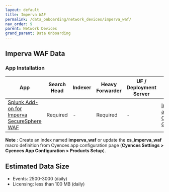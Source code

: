 ```yaml
---
layout: default
title: Imperva WAF
permalink: /data_onboarding/network_devices/imperva_waf/
nav_order: 9
parent: Network Devices
grand_parent: Data Onboarding
---
```


## **Imperva WAF Data**

### App Installation

| App |  Search Head  | Indexer | Heavy Forwarder | UF / Deployment Server | Additional Details |
| ---- | ------ | ------------ | -------------- | -------------------- | ------ |
| [Splunk Add-on for Imperva SecureSphere WAF](https://splunkbase.splunk.com/app/2874/) | Required | - | Required | - | [Installation and Configuration Guide](https://splunkbase.splunk.com/app/2874/#/details) |

**Note** : Create an index named **imperva_waf** or update the **cs_imperva_waf** macro definition from Cyences app configuration page (**Cyences Settings > Cyences App Configuration > Products Setup**).


## Estimated Data Size

* Events: 2500-3000 (daily)
* Licensing: less than 100 MB (daily)